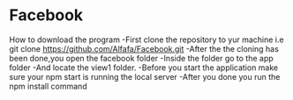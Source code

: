 Facebook
========
How to download the program
-First clone the repository to yur machine i.e git clone https://github.com/Alfafa/Facebook.git
-After the the cloning has been done,you open the facebook folder
-Inside the folder go to the app folder
-And locate the view1 folder.
-Before you start the application make sure your npm start is running the local server
-After you done you run the npm install command